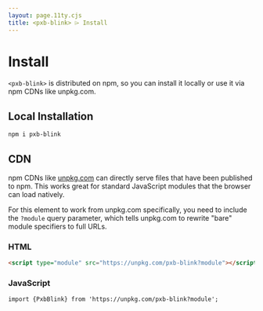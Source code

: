 ```yaml
---
layout: page.11ty.cjs
title: <pxb-blink> ⌲ Install
---
```


# Install

`<pxb-blink>` is distributed on npm, so you can install it locally or use it via npm CDNs like unpkg.com.

## Local Installation

```bash
npm i pxb-blink
```

## CDN

npm CDNs like [unpkg.com]() can directly serve files that have been published to npm. This works great for standard JavaScript modules that the browser can load natively.

For this element to work from unpkg.com specifically, you need to include the `?module` query parameter, which tells unpkg.com to rewrite "bare" module specifiers to full URLs.

### HTML

```html
<script type="module" src="https://unpkg.com/pxb-blink?module"></script>
```

### JavaScript

```html
import {PxbBlink} from 'https://unpkg.com/pxb-blink?module';
```
